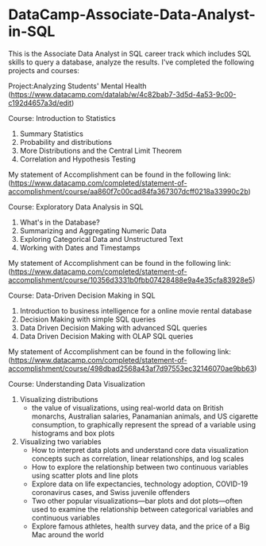 # DataCamp-Associate-Data-Analyst-in-SQL
This is the Associate Data Analyst in SQL career track which includes SQL skills to query a database, analyze the results.
I've completed the following projects and courses:

Project:Analyzing Students' Mental Health
(https://www.datacamp.com/datalab/w/4c82bab7-3d5d-4a53-9c00-c192d4657a3d/edit)

Course: Introduction to Statistics
1. Summary Statistics
2. Probability and distributions
3. More Distributions and the Central Limit Theorem
4. Correlation and Hypothesis Testing

My statement of Accomplishment can be found in the following link: (https://www.datacamp.com/completed/statement-of-accomplishment/course/aa860f7c00cad84fa367307dcff0218a33990c2b)

Course: Exploratory Data Analysis in SQL
1. What's in the Database?
2. Summarizing and Aggregating Numeric Data
3. Exploring Categorical Data and Unstructured Text
4. Working with Dates and Timestamps

My statement of Accomplishment can be found in the following link: (https://www.datacamp.com/completed/statement-of-accomplishment/course/10356d3331b0fbb07428488e9a4e35cfa83928e5)

Course: Data-Driven Decision Making in SQL
1. Introduction to business intelligence for a online movie rental database
2. Decision Making with simple SQL queries
3. Data Driven Decision Making with advanced SQL queries
4. Data Driven Decision Making with OLAP SQL queries

My statement of Accomplishment can be found in the following link: (https://www.datacamp.com/completed/statement-of-accomplishment/course/498dbad2568a43af7d97553ec32146070ae9bb63)

Course: Understanding Data Visualization
1. Visualizing distributions
   - the value of visualizations, using real-world data on British monarchs, Australian salaries, Panamanian animals, and US cigarette consumption, to graphically represent the spread of      a variable using histograms and box plots
3. Visualizing two variables
   - How to interpret data plots and understand core data visualization concepts such as correlation, linear relationships, and log scales
   - How to explore the relationship between two continuous variables using scatter plots and line plots
   - Explore data on life expectancies, technology adoption, COVID-19 coronavirus cases, and Swiss juvenile offenders
   - Two other popular visualizations—bar plots and dot plots—often used to examine the relationship between categorical variables and continuous variables
   - Explore famous athletes, health survey data, and the price of a Big Mac around the world


